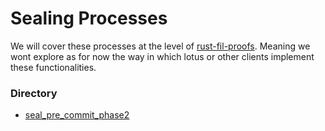 # Sealing Processes

We will cover these processes at the level of [rust-fil-proofs](https://github.com/filecoin-project/rust-fil-proofs). Meaning we wont explore as for now the way in which lotus or other clients implement these functionalities.

### Directory
- [seal_pre_commit_phase2]()